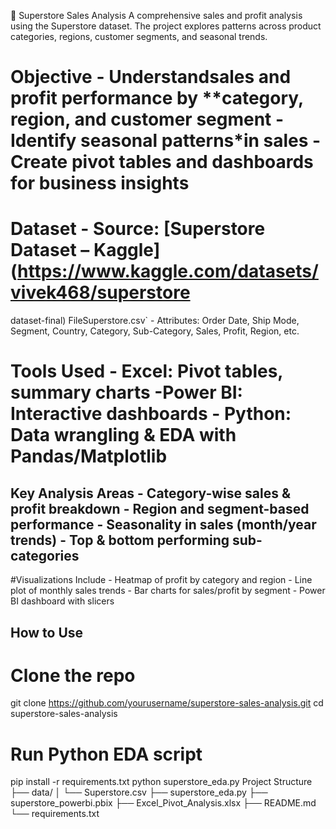  Superstore Sales Analysis 
A comprehensive sales and profit analysis using the Superstore dataset. The 
project explores patterns across product categories, regions, customer segments, 
and seasonal trends. 
# Objective - Understandsales and profit  performance by **category, region, and customer segment - Identify seasonal patterns*in sales - Create pivot tables and dashboards for business insights 
# Dataset - Source: [Superstore Dataset – Kaggle](https://www.kaggle.com/datasets/vivek468/superstore
dataset-final) 
FileSuperstore.csv` - Attributes: Order Date, Ship Mode, Segment, Country, Category, Sub-Category, Sales, Profit, 
Region, etc. 

# Tools Used - Excel: Pivot tables, summary charts -Power BI: Interactive dashboards - Python: Data wrangling & EDA with Pandas/Matplotlib 
## Key Analysis Areas - Category-wise **sales & profit breakdown** - Region and segment-based performance - **Seasonality** in sales (month/year trends) - Top & bottom performing sub-categories 
#Visualizations Include - Heatmap of profit by category and region - Line plot of monthly sales trends - Bar charts for sales/profit by segment - Power BI dashboard with slicers 

##  How to Use 
# Clone the repo 
git clone https://github.com/yourusername/superstore-sales-analysis.git 
cd superstore-sales-analysis 
# Run Python EDA script 
pip install -r requirements.txt 
python superstore_eda.py 
Project Structure 
├── data/ 
│   └── Superstore.csv 
├── superstore_eda.py 
├── superstore_powerbi.pbix 
├── Excel_Pivot_Analysis.xlsx 
├── README.md 
└── requirements.txt